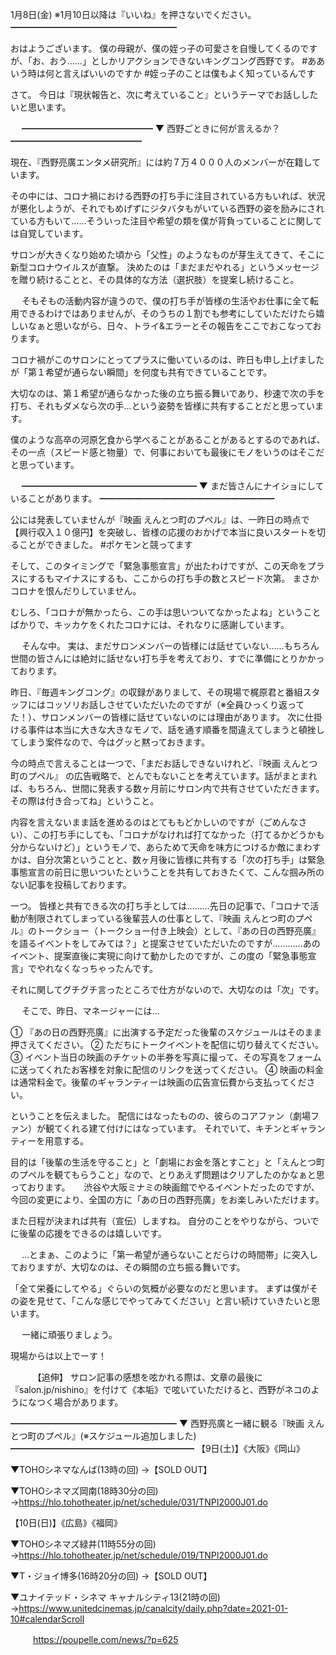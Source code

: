 1月8日(金) ※1月10日以降は『いいね』を押さないでください。
━━━━━━━━━━━━━━━━━━━

おはようございます。
僕の母親が、僕の姪っ子の可愛さを自慢してくるのですが、「お、おう……」としかリアクションできないキングコング西野です。
#ああいう時は何と言えばいいのですか
#姪っ子のことは僕もよく知っているんです

さて。
今日は『現状報告と、次に考えていること』というテーマでお話ししたいと思います。

　
━━━━━━━━━━━━━━━
▼ 西野ごときに何が言えるか？
━━━━━━━━━━━━━━━

現在、『西野亮廣エンタメ研究所』には約７万４０００人のメンバーが在籍しています。

その中には、コロナ禍における西野の打ち手に注目されている方もいれば、状況が悪化しようが、それでもめげずにジタバタもがいている西野の姿を励みにされている方もいて……そういった注目や希望の類を僕が背負っていることに関しては自覚しています。

サロンが大きくなり始めた頃から「父性」のようなものが芽生えてきて、そこに新型コロナウイルスが直撃。
決めたのは「まだまだやれる」というメッセージを贈り続けることと、その具体的な方法（選択肢）を提案し続けること。

　
そもそもの活動内容が違うので、僕の打ち手が皆様の生活やお仕事に全て転用できるわけではありませんが、そのうちの１割でも参考にしていただけたら嬉しいなぁと思いながら、日々、トライ&エラーとその報告をここでおこなっております。

コロナ禍がこのサロンにとってプラスに働いているのは、昨日も申し上げましたが「第１希望が通らない瞬間」を何度も共有できていることです。

大切なのは、第１希望が通らなかった後の立ち振る舞いであり、秒速で次の手を打ち、それもダメなら次の手…という姿勢を皆様に共有することだと思っています。

僕のような高卒の河原乞食から学べることがあることがあるとするのであれば、その一点（スピード感と物量）で、何事においても最後にモノをいうのはそこだと思っています。

　
━━━━━━━━━━━━━━━━━━━━
▼  まだ皆さんにナイショにしていることがあります。
━━━━━━━━━━━━━━━━━━━━

公には発表していませんが『映画 えんとつ町のプペル』は、一昨日の時点で【興行収入１０億円】を突破し、皆様の応援のおかげで本当に良いスタートを切ることができました。
#ポケモンと競ってます

そして、このタイミングで「緊急事態宣言」が出たわけですが、この天命をプラスにするもマイナスにするも、ここからの打ち手の数とスピード次第。
まさかコロナを恨んだりしていません。

むしろ、「コロナが無かったら、この手は思いついてなかったよね」ということばかりで、キッカケをくれたコロナには、それなりに感謝しています。

　
そんな中。
実は、まだサロンメンバーの皆様には話せていない……もちろん世間の皆さんには絶対に話せない打ち手を考えており、すでに準備にとりかかっております。

昨日、『毎週キングコング』の収録がありまして、その現場で梶原君と番組スタッフにはコッソリお話しさせていただいたのですが（※全員ひっくり返ってた！）、サロンメンバーの皆様に話せていないのには理由があります。
次に仕掛ける事件は本当に大きな大きなモノで、話を通す順番を間違えてしまうと頓挫してしまう案件なので、今はグッと黙っておきます。

今の時点で言えることは一つで、「まだお話しできないけれど、『映画 えんとつ町のプペル』
の広告戦略で、とんでもないことを考えています。話がまとまれば、もちろん、世間に発表する数ヶ月前にサロン内で共有させていただきます。その際は付き合ってね」ということ。

内容を言えないまま話を進めるのはとてももどかしいのですが（ごめんなさい）、この打ち手にしても、「コロナがなければ打てなかった（打てるかどうかも分からないけど）」というモノで、あらためて天命を味方につけるか敵にまわすかは、自分次第ということと、数ヶ月後に皆様に共有する「次の打ち手」は緊急事態宣言の前日に思いついたということを共有しておきたくて、こんな掴み所のない記事を投稿しております。

一つ。
皆様と共有できる次の打ち手としては………先日の記事で、「コロナで活動が制限されてしまっている後輩芸人の仕事として、『映画 えんとつ町のプペル』のトークショー（トークショー付き上映会）として、『あの日の西野亮廣』を語るイベントをしてみては？」と提案させていただいたのですが…………あのイベント、提案直後に実現に向けて動かしたのですが、この度の「緊急事態宣言」でやれなくなっちゃったんです。

それに関してグチグチ言ったところで仕方がないので、大切なのは「次」です。

　
そこで、昨日、マネージャーには…

① 『あの日の西野亮廣』に出演する予定だった後輩のスケジュールはそのまま押さえてください。
② ただちにトークイベントを配信に切り替えてください。
③ イベント当日の映画のチケットの半券を写真に撮って、その写真をフォームに送ってくれたお客様を対象に配信のリンクを送ってください。
④ 映画の料金は通常料金で。後輩のギャランティーは映画の広告宣伝費から支払ってください。

ということを伝えました。
配信にはなったものの、彼らのコアファン（劇場ファン）が観てくれる建て付けにはなっています。
それでいて、キチンとギャランティーを用意する。

目的は「後輩の生活を守ること」と「劇場にお金を落とすこと」と「えんとつ町のプペルを観てもらうこと」なので、とりあえず問題はクリアしたのかなぁと思っております。
　
渋谷や大阪ミナミの映画館でやるイベントだったのですが、今回の変更により、全国の方に「あの日の西野亮廣」をお楽しみいただけます。

また日程が決まれば共有（宣伝）しますね。
自分のことをやりながら、ついでに後輩の応援をできるのは嬉しいです。

　
…とまぁ、このように「第一希望が通らないことだらけの時間帯」に突入しておりますが、大切なのは、その瞬間の立ち振る舞いです。

「全て栄養にしてやる」ぐらいの気概が必要なのだと思います。
まずは僕がその姿を見せて、「こんな感じでやってみてください」と言い続けていきたいと思います。

　
一緒に頑張りましょう。

現場からは以上でーす！

　
　
【追伸】
サロン記事の感想を呟かれる際は、文章の最後に『salon.jp/nishino』を付けて《本垢》で呟いていただけると、西野がネコのようになつく場合があります。
　

━━━━━━━━━━━━━━━━━━━
▼ 西野亮廣と一緒に観る『映画 えんとつ町のプペル』(※スケジュール追加しました)
━━━━━━━━━━━━━━━━━━━━━
【9日(土)】《大阪》《岡山》　

▼TOHOシネマなんば(13時の回)
→【SOLD OUT】

▼TOHOシネマズ岡南(18時30分の回)
→https://hlo.tohotheater.jp/net/schedule/031/TNPI2000J01.do

【10日(日)】《広島》《福岡》

▼TOHOシネマズ緑井(11時55分の回)
→https://hlo.tohotheater.jp/net/schedule/019/TNPI2000J01.do

▼T・ジョイ博多(16時20分の回)
→【SOLD OUT】

▼ユナイテッド・シネマ キャナルシティ13(21時の回)
→https://www.unitedcinemas.jp/canalcity/daily.php?date=2021-01-10#calendarScroll

　
　
https://poupelle.com/news/?p=625
